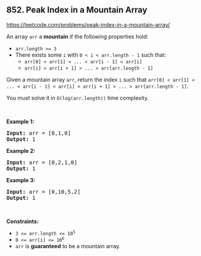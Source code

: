 ## 852. Peak Index in a Mountain Array

<https://leetcode.com/problems/peak-index-in-a-mountain-array/>

<div class="px-5 pt-4"><div class="flex"></div><div class="_1l1MA" data-track-load="description_content"><p>An array <code>arr</code> a <strong>mountain</strong> if the following properties hold:</p>

<ul>
 <li><code>arr.length &gt;= 3</code></li>
 <li>There exists some <code>i</code> with <code>0 &lt; i &lt; arr.length - 1</code> such that:
 <ul>
  <li><code>arr[0] &lt; arr[1] &lt; ... &lt; arr[i - 1] &lt; arr[i] </code></li>
  <li><code>arr[i] &gt; arr[i + 1] &gt; ... &gt; arr[arr.length - 1]</code></li>
 </ul>
 </li>
</ul>

<p>Given a mountain array <code>arr</code>, return the index <code>i</code> such that <code>arr[0] &lt; arr[1] &lt; ... &lt; arr[i - 1] &lt; arr[i] &gt; arr[i + 1] &gt; ... &gt; arr[arr.length - 1]</code>.</p>

<p>You must solve it in <code>O(log(arr.length))</code> time complexity.</p>

<p>&nbsp;</p>
<p><strong class="example">Example 1:</strong></p>

<pre><strong>Input:</strong> arr = [0,1,0]
<strong>Output:</strong> 1
</pre>

<p><strong class="example">Example 2:</strong></p>

<pre><strong>Input:</strong> arr = [0,2,1,0]
<strong>Output:</strong> 1
</pre>

<p><strong class="example">Example 3:</strong></p>

<pre><strong>Input:</strong> arr = [0,10,5,2]
<strong>Output:</strong> 1
</pre>

<p>&nbsp;</p>
<p><strong>Constraints:</strong></p>

<ul>
 <li><code>3 &lt;= arr.length &lt;= 10<sup>5</sup></code></li>
 <li><code>0 &lt;= arr[i] &lt;= 10<sup>6</sup></code></li>
 <li><code>arr</code> is <strong>guaranteed</strong> to be a mountain array.</li>
</ul>
</div></div>
